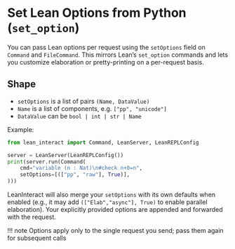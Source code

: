 # Set Lean Options from Python (`set_option`)

You can pass Lean options per request using the `setOptions` field on `Command` and `FileCommand`. This mirrors Lean’s `set_option` commands and lets you customize elaboration or pretty-printing on a per-request basis.

## Shape

- `setOptions` is a list of pairs `(Name, DataValue)`
- `Name` is a list of components, e.g. `["pp", "unicode"]`
- `DataValue` can be `bool | int | str | Name`

Example:

```python exec="on" source="above" session="options" result="python"
from lean_interact import Command, LeanServer, LeanREPLConfig

server = LeanServer(LeanREPLConfig())
print(server.run(Command(
    cmd="variable (n : Nat)\n#check n+0=n",
    setOptions=[(["pp", "raw"], True)],
)))
```

LeanInteract will also merge your `setOptions` with its own defaults when enabled (e.g., it may add `(["Elab","async"], True)` to enable parallel elaboration). Your explicitly provided options are appended and forwarded with the request.

!!! note
    Options apply only to the single request you send; pass them again for subsequent calls
